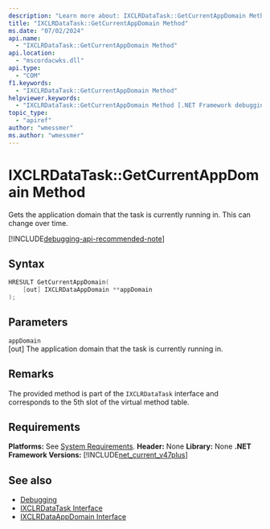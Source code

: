 ```yaml
---
description: "Learn more about: IXCLRDataTask::GetCurrentAppDomain Method"
title: "IXCLRDataTask::GetCurrentAppDomain Method"
ms.date: "07/02/2024"
api.name:
  - "IXCLRDataTask::GetCurrentAppDomain Method"
api.location:
  - "mscordacwks.dll"
api.type:
  - "COM"
f1.keywords:
  - "IXCLRDataTask::GetCurrentAppDomain Method"
helpviewer.keywords:
  - "IXCLRDataTask::GetCurrentAppDomain Method [.NET Framework debugging]"
topic_type:
  - "apiref"
author: "wmessmer"
ms.author: "wmessmer"
---
```

# IXCLRDataTask::GetCurrentAppDomain Method

Gets the application domain that the task is currently running in.  This can change over time.

[!INCLUDE[debugging-api-recommended-note](../../../../includes/debugging-api-recommended-note.md)]

## Syntax

```cpp
HRESULT GetCurrentAppDomain(
    [out] IXCLRDataAppDomain **appDomain
);
```

## Parameters

`appDomain`\
[out] The application domain that the task is currently running in.

## Remarks

The provided method is part of the `IXCLRDataTask` interface and corresponds to the 5th slot of the virtual method table.

## Requirements

**Platforms:** See [System Requirements](../../get-started/system-requirements.md).
**Header:** None
**Library:** None
**.NET Framework Versions:** [!INCLUDE[net_current_v47plus](../../../../includes/net-current-v47plus.md)]

## See also

- [Debugging](index.md)
- [IXCLRDataTask Interface](ixclrdatatask-interface.md)
- [IXCLRDataAppDomain Interface](ixclrdataappdomain-interface.md)
